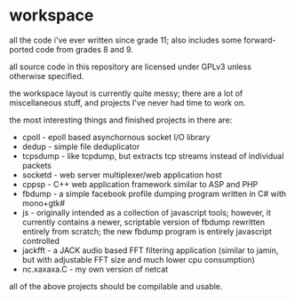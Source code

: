 workspace
=========

all the code i've ever written since grade 11; also includes some forward-ported code from grades 8 and 9.

all source code in this repository are licensed under GPLv3 unless otherwise specified.

the workspace layout is currently quite messy; there are a lot of miscellaneous stuff, and projects I've never had time to work on.

the most interesting things and finished projects in there are:
  * cpoll - epoll based asynchornous socket I/O library
  * dedup - simple file deduplicator
  * tcpsdump - like tcpdump, but extracts tcp streams instead of individual packets
  * socketd - web server multiplexer/web application host
  * cppsp - C++ web application framework similar to ASP and PHP
  * fbdump - a simple facebook profile dumping program written in C# with mono+gtk#
  * js - originally intended as a collection of javascript tools; however, it currently contains a newer, scriptable version of fbdump rewritten entirely from scratch; the new fbdump program is entirely javascript controlled
  * jackfft - a JACK audio based FFT filtering application (similar to jamin, but with adjustable FFT size and much lower cpu consumption)
  * nc.xaxaxa.C - my own version of netcat

all of the above projects should be compilable and usable.
